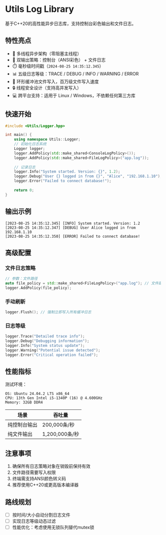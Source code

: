 # Utils Log Library

基于C++20的高性能异步日志库，支持控制台彩色输出和文件日志。

## 特性亮点
- 🚀 多线程异步架构（零阻塞主线程）
- 📂 双输出策略：控制台（ANSI彩色） + 文件日志
- ⏱️ 毫秒级时间戳（`2024-08-25 14:35:12.345`）
- 📊 五级日志等级：TRACE / DEBUG / INFO / WARNING / ERROR
- 🔄 环形缓冲池文件写入，百万级文件写入速度
- 🔒 线程安全设计（支持高并发写入）
- 💻 跨平台支持：适用于 Linux / Windows，不依赖任何第三方库

## 快速开始

```c++
#include <Utils/Logger.hpp>

int main() { 
    using namespace Utils::Logger;
    // 初始化日志系统
    Logger logger;
    logger.AddPolicy(std::make_shared<ConsoleLogPolicy>());
    logger.AddPolicy(std::make_shared<FileLogPolicy>("app.log"));
    
    // 记录日志
    logger.Info("System started. Version: {}", 1.2);
    logger.Debug("User {} logged in from {}", "Alice", "192.168.1.10");
    logger.Error("Failed to connect database!");
    
    return 0;
}
```

## 输出示例

```
[2023-08-25 14:35:12.345] [INFO] System started. Version: 1.2 
[2023-08-25 14:35:12.347] [DEBUG] User Alice logged in from 192.168.1.10 
[2023-08-25 14:35:12.350] [ERROR] Failed to connect database!
```

## 高级配置

### 文件日志策略

```c++
// 参数：文件路径
auto file_policy = std::make_shared<FileLogPolicy>("app.log"); // 文件路径
logger.AddPolicy(file_policy);
```

### 手动刷新

```c++
logger.Flush(); // 强制立即写入所有缓冲日志
```

### 日志等级

```c++
logger.Trace("Detailed trace info"); 
logger.Debug("Debugging information"); 
logger.Info("System status update"); 
logger.Warning("Potential issue detected"); 
logger.Error("Critical operation failed");
```

## 性能指标

测试环境：
```
OS: Ubuntu 24.04.2 LTS x86_64
CPU: 13th Gen Intel i5-1340P (16) @ 4.600GHz
Memory: 32GB DDR4
```
| 场景 | 吞吐量          |
|------|--------------|
| 纯控制台输出 | 200,000条/秒   |
| 纯文件输出 | 1,200,000条/秒 |

## 注意事项
1. 确保所有日志策略对象在销毁前保持有效
2. 文件路径需要写入权限
3. 终端需支持ANSI颜色转义码
4. 推荐使用C++20或更高版本编译器

## 路线规划
- [ ] 按时间/大小自动分割日志文件
- [ ] 实现日志等级动态过滤
- [ ] 性能优化：考虑使用无锁队列替代mutex锁